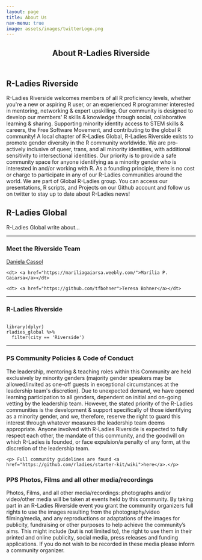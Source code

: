 ```yaml
---
layout: page
title: About Us
nav-menu: true
image: assets/images/twitterLogo.png
---
```


<!-- Main -->
<div id="main" class="alt">

<!-- One -->
<section id="one">
	<div class="inner">
		<header class="major">
			<h1>About R-Ladies Riverside</h1>
		</header>

<!-- about R-Ladies Riverside -->
<h2 id="content">R-Ladies Riverside</h2>

<p><span class="image left"><img src="{% link assets/images/rLadiesLogo.png %}" alt="" /></span>R-Ladies Riverside welcomes members of all R proficiency levels, whether you're a new or aspiring R user, or an experienced R programmer interested in mentoring, networking & expert upskilling. Our community is designed to develop our members' R skills & knowledge through social, collaborative learning & sharing. Supporting minority identity access to STEM skills & careers, the Free Software Movement, and contributing to the global R community!
A local chapter of R-Ladies Global, R-Ladies Riverside exists to promote gender diversity in the R community worldwide. We are pro-actively inclusive of queer, trans, and all minority identities, with additional sensitivity to intersectional identities. Our priority is to provide a safe community space for anyone identifying as a minority gender who is interested in and/or working with R. As a founding principle, there is no cost or charge to participate in any of our R-Ladies communities around the world.
We are part of Global R-Ladies group. You can access our presentations, R scripts, and Projects on our Github account and follow us on twitter to stay up to date about R-Ladies news!</p>

<!-- About R-Ladies global -->
<h2 id="content">R-Ladies Global</h2>

<p><span class="image right"><img src="{% link assets/images/R-LadiesGlobal.png %}" alt="" /></span>R-Ladies Global write about...</p>

<!-- Section -->
<div class="row">
</div>
<hr class="major" />
<!-- team -->
<h3>Meet the Riverside Team</h3>
<dl>
	<dt> <a href="http://www.dcassol.com/">Daniela Cassol</a></dt>

	<dt> <a href="https://mariliagaiarsa.weebly.com/">Marília P. Gaiarsa</a></dt>

	<dt> <a href="https://github.com/tfbohner">Teresa Bohner</a></dt>

</dl>
<hr class="major" />
<!-- Preformatted Code -->
<h3>R-Ladies Riverside</h3>
<pre><code>
library(dplyr)
rladies_global %>%
  filter(city == 'Riverside')
</code></pre>
<hr class="major" />
<!-- Box -->
<h3>PS Community Policies & Code of Conduct</h3>
<div class="box">
	<p>The leadership, mentoring & teaching roles within this Community are held exclusively by minority genders (majority gender speakers may be allowed/invited as one-off guests in exceptional circumstances at the leadership team's discretion). Due to unexpected demand, we have opened learning participation to all genders, dependent on initial and on-going vetting by the leadership team. However, the stated priority of the R-Ladies communities is the development & support specifically of those identifying as a minority gender, and we, therefore, reserve the right to guard this interest through whatever measures the leadership team deems appropriate. Anyone involved with R-Ladies Riverside is expected to fully respect each other, the mandate of this community, and the goodwill on which R-Ladies is founded, or face expulsion/a penalty of any form, at the discretion of the leadership team.</p>
	
	<p> Full community guidelines are found <a href="https://github.com/rladies/starter-kit/wiki">here</a>.</p>
	
</div>

<!-- Box -->
<h3>PPS Photos, Films and all other media/recordings</h3>
<div class="box">
	<p>Photos, Films, and all other media/recordings: photographs and/or video/other media will be taken at events held by this community. By taking part in an R-Ladies Riverside event you grant the community organizers full rights to use the images resulting from the photography/video filming/media, and any reproductions or adaptations of the images for publicity, fundraising or other purposes to help achieve the community’s aims. This might include (but is not limited to), the right to use them in their printed and online publicity, social media, press releases and funding applications. If you do not wish to be recorded in these media please inform a community organizer.</p>
	
</div>
</div>
</section>
</div>
